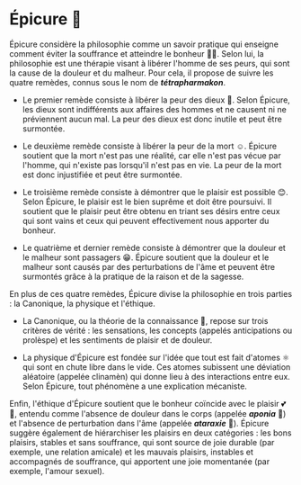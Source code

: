 # Épicure :thinking:

Épicure considère la philosophie comme un savoir pratique qui enseigne comment éviter la souffrance et atteindre le bonheur 🧘‍♀️. Selon lui, la philosophie est une thérapie visant à libérer l'homme de ses peurs, qui sont la cause de la douleur et du malheur. Pour cela, il propose de suivre les quatre remèdes, connus sous le nom de ***tétrapharmakon***.

- Le premier remède consiste à libérer la peur des dieux 🙂. Selon Épicure, les dieux sont indifférents aux affaires des hommes et ne causent ni ne préviennent aucun mal. La peur des dieux est donc inutile et peut être surmontée.

- Le deuxième remède consiste à libérer la peur de la mort ☺. Épicure soutient que la mort n'est pas une réalité, car elle n'est pas vécue par l'homme, qui n'existe pas lorsqu'il n'est pas en vie. La peur de la mort est donc injustifiée et peut être surmontée.

- Le troisième remède consiste à démontrer que le plaisir est possible 😊. Selon Épicure, le plaisir est le bien suprême et doit être poursuivi. Il soutient que le plaisir peut être obtenu en triant ses désirs entre ceux qui sont vains et ceux qui peuvent effectivement nous apporter du bonheur.

- Le quatrième et dernier remède consiste à démontrer que la douleur et le malheur sont passagers 😁. Épicure soutient que la douleur et le malheur sont causés par des perturbations de l'âme et peuvent être surmontés grâce à la pratique de la raison et de la sagesse.

En plus de ces quatre remèdes, Épicure divise la philosophie en trois parties : la Canonique, la physique et l'éthique.

- La Canonique, ou la théorie de la connaissance 🧠, repose sur trois critères de vérité : les sensations, les concepts (appelés anticipations ou prolèspe) et les sentiments de plaisir et de douleur.

- La physique d'Épicure est fondée sur l'idée que tout est fait d'atomes ⚛ qui sont en chute libre dans le vide. Ces atomes subissent une déviation aléatoire (appelée clinamèn) qui donne lieu à des interactions entre eux. Selon Épicure, tout phénomène a une explication mécaniste.

Enfin, l'éthique d'Épicure soutient que le bonheur coïncide avec le plaisir 💕🥰, entendu comme l'absence de douleur dans le corps (appelée ***aponia*** 💪) et l'absence de perturbation dans l'âme (appelée ***ataraxie*** 💭). Épicure suggère également de hiérarchiser les plaisirs en deux catégories : les bons plaisirs, stables et sans souffrance, qui sont source de joie durable (par exemple, une relation amicale) et les mauvais plaisirs, instables et accompagnés de souffrance, qui apportent une joie momentanée (par exemple, l'amour sexuel).
